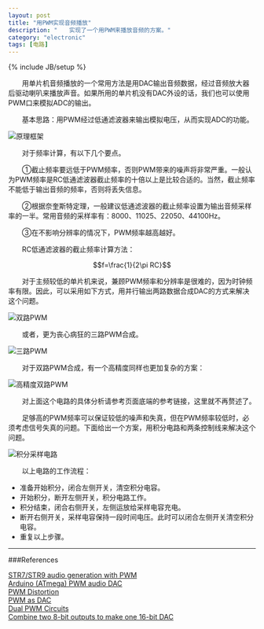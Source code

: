```yaml
---
layout: post
title: "用PWM实现音频播放"
description: "　　实现了一个用PWM来播放音频的方案。"
category: "electronic"
tags: [电路]
---
```

{% include JB/setup %}

<script type="text/processing" data-processing-target="mycanvas">
void setup(){
  size(600,300);
  noFill();
  smooth();
  strokeWeight(6);
  stroke(255);
  frameRate(33);//帧率，一帧0.33秒
}
void draw(){
  background(#2c3e50);
  translate(width/2, height/2);//平移画布到中间
  println(frameCount);//输出当前帧；
  //旋转
  if((frameCount>=10)&&(frameCount<30)){  
    rotate(PI/20*(frameCount-10));
  }
  if((frameCount>=30)&&(frameCount<53)){  
    rotate(PI);
  }
  //绘制曲线
  if((frameCount>=0)&&(frameCount<18)){  
    arc(0,0,70,70,-PI/2,-PI/2+frameCount*PI/17);
  }
  if((frameCount>=18)&&(frameCount<23)){  
    arc(0,0,70,70,-PI/2,-PI/2+PI);
  }
  if((frameCount>=23)&&(frameCount<43)){  
    arc(0,0,70,70,-PI/2+(frameCount-23)*PI/20,-PI/2+PI);
  }
  if((frameCount>=43)&&(frameCount<53)){  
    arc(0,0,70,70,PI/2-PI/72,PI/2);
  }
  //循环动画
  if(frameCount==53){
    frameCount=0;
  }
}
</script>
<canvas id="mycanvas"></canvas>

　　用单片机音频播放的一个常用方法是用DAC输出音频数据，经过音频放大器后驱动喇叭来播放声音。如果所用的单片机没有DAC外设的话，我们也可以使用PWM口来模拟ADC的输出。

　　基本思路：用PWM经过低通滤波器来输出模拟电压，从而实现ADC的功能。

![原理框架]({{site.img_path}}/PWM_as_DAC_1.png)

　　对于频率计算，有以下几个要点。

　　①截止频率要远低于PWM频率，否则PWM带来的噪声将非常严重。一般认为PWM频率是RC低通滤波器截止频率的十倍以上是比较合适的。当然，截止频率不能低于输出音频的频率，否则将丢失信息。

　　②根据奈奎斯特定理，一般建议低通滤波器的截止频率设置为输出音频采样率的一半。常用音频的采样率有：8000、11025、22050、44100Hz。

　　③在不影响分辨率的情况下，PWM频率越高越好。

　　RC低通滤波器的截止频率计算方法：

$$f=\frac{1}{2\pi RC}$$

　　对于主频较低的单片机来说，兼顾PWM频率和分辨率是很难的，因为时钟频率有限。因此，可以采用如下方式，用并行输出两路数据合成DAC的方式来解决这个问题。

![双路PWM]({{site.img_path}}/PWM_as_DAC_2.png)

　　或者，更为丧心病狂的三路PWM合成。

![三路PWM]({{site.img_path}}/PWM_as_DAC_3.png)

　　对于双路PWM合成，有一个高精度同样也更加复杂的方案：

![高精度双路PWM]({{site.img_path}}/PWM_as_DAC_4.png)

　　对上面这个电路的具体分析请参考页面底端的参考链接，这里就不再赘述了。

　　足够高的PWM频率可以保证较低的噪声和失真，但在PWM频率较低时，必须考虑信号失真的问题。下面给出一个方案，用积分电路和两条控制线来解决这个问题。

![积分采样电路]({{site.img_path}}/PWM_as_DAC_5.png)

　　以上电路的工作流程：

* 准备开始积分，闭合左侧开关，清空积分电容。
* 开始积分，断开左侧开关，积分电路工作。
* 积分结束，闭合右侧开关，左侧运放给采样电容充电。
* 断开右侧开关，采样电容保持一段时间电压。此时可以闭合左侧开关清空积分电容。
* 重复以上步骤。

-------------------------------------------

###References

[STR7/STR9 audio generation with PWM](http://www.st.com/st-web-ui/static/active/cn/resource/technical/document/application_note/CD00119860.pdf)  
[Arduino (ATmega) PWM audio DAC](http://wiki.openmusiclabs.com/wiki/PWMDAC)  
[PWM Distortion](http://www.openmusiclabs.com/learning/digital/pwm-dac/pwm-distortion-analysis/)  
[PWM as DAC](http://www.openmusiclabs.com/learning/digital/pwm-dac/)  
[Dual PWM Circuits](http://www.openmusiclabs.com/learning/digital/pwm-dac/dual-pwm-circuits/)  
[Combine two 8-bit outputs to make one 16-bit DAC](http://m.eet.com/media/1134628/15421-93004di.pdf)  

